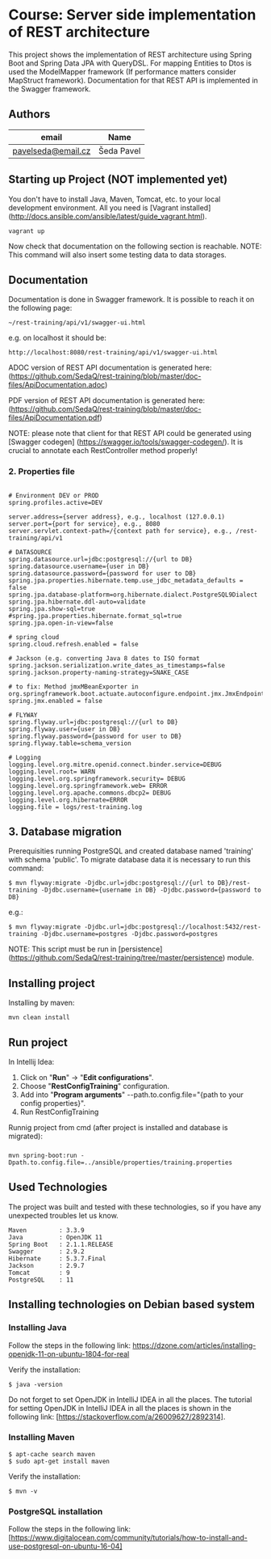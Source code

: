 # Course: Server side implementation of REST architecture
This project shows the implementation of REST architecture using Spring Boot and Spring Data JPA with QueryDSL. For mapping Entities to Dtos is used the ModelMapper framework (If performance matters consider MapStruct framework). Documentation for that REST API is implemented in the Swagger framework.

## Authors

email | Name 
------------ | -------------
pavelseda@email.cz | Šeda Pavel

## Starting up Project (NOT implemented yet)
You don't have to install Java, Maven, Tomcat, etc. to your local development environment. All you need is [Vagrant installed] (http://docs.ansible.com/ansible/latest/guide_vagrant.html).

```
vagrant up
```

Now check that documentation on the following section is reachable. 
NOTE: This command will also insert some testing data to data storages.

## Documentation 
Documentation is done in Swagger framework. It is possible to reach it on the following page:

```
~/rest-training/api/v1/swagger-ui.html
```

e.g. on localhost it should be:

```
http://localhost:8080/rest-training/api/v1/swagger-ui.html
```

ADOC version of REST API documentation is generated here: (https://github.com/SedaQ/rest-training/blob/master/doc-files/ApiDocumentation.adoc)

PDF version of REST API documentation is generated here: (https://github.com/SedaQ/rest-training/blob/master/doc-files/ApiDocumentation.pdf)

NOTE: please note that client for that REST API could be generated using [Swagger codegen] (https://swagger.io/tools/swagger-codegen/). It is crucial to annotate each RestController method properly!

### 2. Properties file
```properties

# Environment DEV or PROD
spring.profiles.active=DEV 

server.address={server address}, e.g., localhost (127.0.0.1)
server.port={port for service}, e.g., 8080
server.servlet.context-path=/{context path for service}, e.g., /rest-training/api/v1

# DATASOURCE
spring.datasource.url=jdbc:postgresql://{url to DB}
spring.datasource.username={user in DB}
spring.datasource.password={password for user to DB}
spring.jpa.properties.hibernate.temp.use_jdbc_metadata_defaults = false
spring.jpa.database-platform=org.hibernate.dialect.PostgreSQL9Dialect
spring.jpa.hibernate.ddl-auto=validate
spring.jpa.show-sql=true
#spring.jpa.properties.hibernate.format_sql=true
spring.jpa.open-in-view=false

# spring cloud
spring.cloud.refresh.enabled = false

# Jackson (e.g. converting Java 8 dates to ISO format
spring.jackson.serialization.write_dates_as_timestamps=false 
spring.jackson.property-naming-strategy=SNAKE_CASE

# to fix: Method jmxMBeanExporter in org.springframework.boot.actuate.autoconfigure.endpoint.jmx.JmxEndpointAutoConfiguration
spring.jmx.enabled = false

# FLYWAY
spring.flyway.url=jdbc:postgresql://{url to DB}
spring.flyway.user={user in DB}
spring.flyway.password={password for user to DB}
spring.flyway.table=schema_version

# Logging
logging.level.org.mitre.openid.connect.binder.service=DEBUG
logging.level.root= WARN
logging.level.org.springframework.security= DEBUG
logging.level.org.springframework.web= ERROR
logging.level.org.apache.commons.dbcp2= DEBUG  
logging.level.org.hibernate=ERROR
logging.file = logs/rest-training.log  

```

## 3. Database migration
Prerequisities running PostgreSQL and created database named 'training' with schema 'public'.
To migrate database data it is necessary to run this command:

```
$ mvn flyway:migrate -Djdbc.url=jdbc:postgresql://{url to DB}/rest-training -Djdbc.username={username in DB} -Djdbc.password={password to DB}
```
e.g.:
```
$ mvn flyway:migrate -Djdbc.url=jdbc:postgresql://localhost:5432/rest-training -Djdbc.username=postgres -Djdbc.password=postgres

```

NOTE: This script must be run in [persistence] (https://github.com/SedaQ/rest-training/tree/master/persistence) module.

## Installing project
Installing by maven:

```
mvn clean install
```

## Run project
In Intellij Idea:
1. Click on "**Run**" -> "**Edit configurations**".
2. Choose "**RestConfigTraining**" configuration.
3. Add into "**Program arguments**" --path.to.config.file="{path to your config properties}".
4. Run RestConfigTraining

Runnig project from cmd (after project is installed and database is migrated):
###
```
mvn spring-boot:run -Dpath.to.config.file=../ansible/properties/training.properties
```

## Used Technologies
The project was built and tested with these technologies, so if you have any unexpected troubles let us know.

```
Maven         : 3.3.9
Java          : OpenJDK 11
Spring Boot   : 2.1.1.RELEASE
Swagger       : 2.9.2
Hibernate     : 5.3.7.Final
Jackson       : 2.9.7
Tomcat        : 9
PostgreSQL    : 11
```

## Installing technologies on Debian based system
### Installing Java
Follow the steps in the following link: https://dzone.com/articles/installing-openjdk-11-on-ubuntu-1804-for-real

Verify the installation:
```
$ java -version
```

Do not forget to set OpenJDK in IntelliJ IDEA in all the places. The tutorial for setting OpenJDK in IntelliJ IDEA in all the places is shown in the following link: [https://stackoverflow.com/a/26009627/2892314].
### Installing Maven
```
$ apt-cache search maven
$ sudo apt-get install maven
```
Verify the installation:
```
$ mvn -v
```

### PostgreSQL installation 
Follow the steps in the following link: [https://www.digitalocean.com/community/tutorials/how-to-install-and-use-postgresql-on-ubuntu-16-04]
